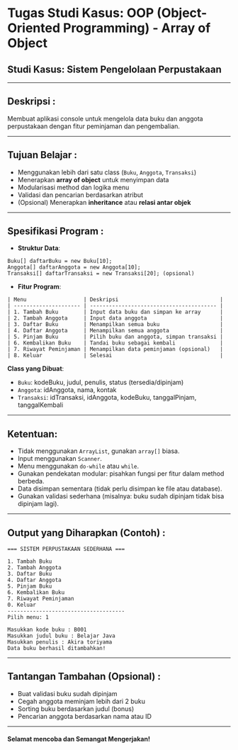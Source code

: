 # Tugas Studi Kasus: OOP (Object-Oriented Programming) - Array of Object
## Studi Kasus: Sistem Pengelolaan Perpustakaan

---

## Deskripsi :
Membuat aplikasi console untuk mengelola data buku dan anggota perpustakaan dengan fitur peminjaman dan pengembalian.

---

## Tujuan Belajar :
- Menggunakan lebih dari satu class (`Buku`, `Anggota`, `Transaksi`)
- Menerapkan **array of object** untuk menyimpan data
- Modularisasi method dan logika menu
- Validasi dan pencarian berdasarkan atribut
- (Opsional) Menerapkan **inheritance** atau **relasi antar objek**

---

## Spesifikasi Program :
- **Struktur Data**:
```
Buku[] daftarBuku = new Buku[10];
Anggota[] daftarAnggota = new Anggota[10];
Transaksi[] daftarTransaksi = new Transaksi[20]; (opsional)

```
- **Fitur Program**:
```
| Menu                  | Deskripsi                                |
| --------------------- | ---------------------------------------- |
| 1. Tambah Buku        | Input data buku dan simpan ke array      |
| 2. Tambah Anggota     | Input data anggota                       |
| 3. Daftar Buku        | Menampilkan semua buku                   |
| 4. Daftar Anggota     | Menampilkan semua anggota                |
| 5. Pinjam Buku        | Pilih buku dan anggota, simpan transaksi |
| 6. Kembalikan Buku    | Tandai buku sebagai kembali              |
| 7. Riwayat Peminjaman | Menampilkan data peminjaman (opsional)   |
| 8. Keluar             | Selesai                                  |

```

**Class yang Dibuat**:
- `Buku`: kodeBuku, judul, penulis, status (tersedia/dipinjam)
- `Anggota`: idAnggota, nama, kontak
- `Transaksi`: idTransaksi, idAnggota, kodeBuku, tanggalPinjam, tanggalKembali

---

## Ketentuan:
- Tidak menggunakan `ArrayList`, gunakan `array[]` biasa.
- Input menggunakan `Scanner`.
- Menu menggunakan `do-while` atau `while`.
- Gunakan pendekatan modular: pisahkan fungsi per fitur dalam method berbeda.
- Data disimpan sementara (tidak perlu disimpan ke file atau database).
- Gunakan validasi sederhana (misalnya: buku sudah dipinjam tidak bisa dipinjam lagi).

---

## Output yang Diharapkan (Contoh) :
```
=== SISTEM PERPUSTAKAAN SEDERHANA ===

1. Tambah Buku
2. Tambah Anggota
3. Daftar Buku
4. Daftar Anggota
5. Pinjam Buku
6. Kembalikan Buku
7. Riwayat Peminjaman
0. Keluar
-------------------------------------
Pilih menu: 1

Masukkan kode buku : B001
Masukkan judul buku : Belajar Java
Masukkan penulis : Akira toriyama
Data buku berhasil ditambahkan!

```
---

## Tantangan Tambahan (Opsional) :
- Buat validasi buku sudah dipinjam
- Cegah anggota meminjam lebih dari 2 buku
- Sorting buku berdasarkan judul (bonus)
- Pencarian anggota berdasarkan nama atau ID

---

#### Selamat mencoba dan Semangat Mengerjakan!
